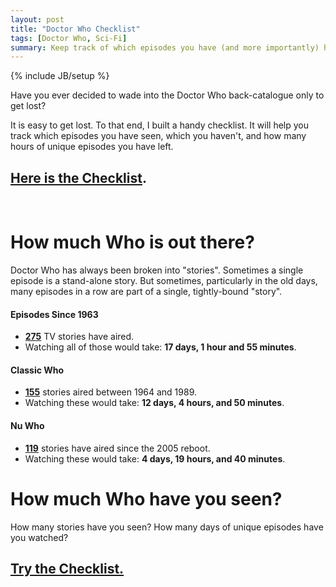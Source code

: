 ```yaml
---
layout: post
title: "Doctor Who Checklist"
tags: [Doctor Who, Sci-Fi]
summary: Keep track of which episodes you have (and more importantly) haven't seen, with this easy checklist.
---
```

{% include JB/setup %}

Have you ever decided to wade into the Doctor Who back-catalogue only to get lost?

It is easy to get lost. To that end, I built a handy checklist. It will help you track which episodes you have seen, which you haven't, and how many hours of unique episodes you have left.

## [Here is the Checklist](/apps/dw.html).
<br/>

# How much Who is out there?

Doctor Who has always been broken into "stories". Sometimes a single episode is a stand-alone story. But sometimes, particularly in the old days, many episodes in a row are part of a single, tightly-bound "story".

#### Episodes Since 1963
* **[275](https://en.wikipedia.org/wiki/List_of_Doctor_Who_serials#Series_overview)** TV stories have aired.
* Watching all of those would take: **17 days, 1 hour and 55 minutes**.

#### Classic Who
* **[155](https://en.wikipedia.org/wiki/List_of_Doctor_Who_serials#First_Doctor)** stories aired between 1964 and 1989.
* Watching these would take: **12 days, 4 hours, and 50 minutes**.

#### Nu Who
* **[119](https://en.wikipedia.org/wiki/List_of_Doctor_Who_serials#Ninth_Doctor)** stories have aired since the 2005 reboot.
* Watching these would take: **4 days, 19 hours, and 40 minutes**.


# How much Who have you seen?

How many stories have you seen? How many days of unique episodes have you watched?

## [Try the Checklist.](/apps/dw.html)

<br/>